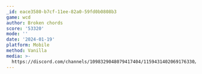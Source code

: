 ```yaml
---
_id: eace3580-b7cf-11ee-82a0-59fd0b0808b3
game: wcd
author: Broken chords
score: '53320'
mode: ''
date: '2024-01-19'
platform: Mobile
method: Vanilla
media: >-
  https://discord.com/channels/1098329048079417404/1159431402069176330/1198252054477549638
---
```


